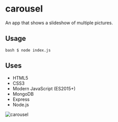 # carousel
An app that shows a slideshow of multiple pictures.
## Usage
``bash
$ node index.js
``
## Uses
* HTML5
* CSS3
* Modern JavaScript (ES2015+)
* MongoDB
* Express
* Node.js

![carousel](https://user-images.githubusercontent.com/27325328/32025143-f0841e4a-b993-11e7-992a-5b449f97cbdc.gif)
